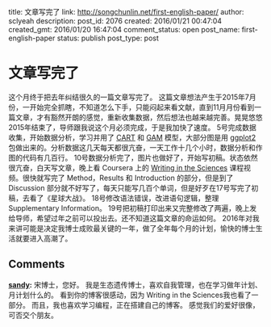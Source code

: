 title: 文章写完了
link: http://songchunlin.net/first-english-paper/
author: sclyeah
description: 
post_id: 2076
created: 2016/01/21 00:47:04
created_gmt: 2016/01/20 16:47:04
comment_status: open
post_name: first-english-paper
status: publish
post_type: post

# 文章写完了

这个月终于把去年纠结很久的一篇文章写完了。 这篇文章想法产生于2015年7月份，一开始完全抓瞎，不知道怎么下手，只能闷起来看文献，直到11月月份看到一篇文章，才有豁然开朗的感觉，重新收集数据，然后想法也越来越完善。晃晃悠悠2015年结束了，导师跟我说这个月必须完成，于是我加快了速度。 5号完成数据收集，开始数据分析，学习并用了 [CART](http://www.statmethods.net/advstats/cart.html) 和 [GAM](https://en.wikipedia.org/wiki/Generalized_additive_model) 模型，大部分图是用 [ggplot2](http://ggplot2.org/) 包做出来的。分析数据这几天每天都很亢奋，一天工作十几个小时，数据分析和作图的代码有几百行。 10号数据分析完了，图片也做好了，开始写初稿。状态依然很亢奋，白天写文章，晚上看 Coursera 上的 [Writing in the Sciences](https://www.coursera.org/course/sciwrite) 课程视频。很快就写完了 Method，Results 和 Introduction 的部分，但是到了 Discussion 部分就不好写了，每天只能写几百个单词，但是好歹在17号写完了初稿，去看了《星球大战》。 18号修改语法错误，改进语句逻辑，整理 Supplementary Information。 19号把初稿打印出来又完整修改了两遍，晚上发给导师，希望过年之前可以投出去。还不知道这篇文章的命运如何。 2016年对我来讲可能是决定我博士成败最关键的一年，做了全年每个月的计划，愉快的博士生活就要进入高潮了。

## Comments

**[sandy](#68637 "2016-03-19 22:02:42"):** 宋博士，您好。 我是生态遗传博士，喜欢自我管理，也在学习做年计划、月计划什么的。 看到你的博客很感动，因为 Writing in the Sciences我也看了一部分。 而且，我也喜欢学习编程，正在搭建自己的博客。 感觉我们的爱好很像，可否交个朋友。

